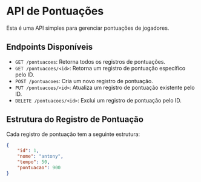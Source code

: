 # API de Pontuações

Esta é uma API simples para gerenciar pontuações de jogadores.

## Endpoints Disponíveis

- `GET /pontuacoes`: Retorna todos os registros de pontuações.
- `GET /pontuacoes/<id>`: Retorna um registro de pontuação específico pelo ID.
- `POST /pontuacoes`: Cria um novo registro de pontuação.
- `PUT /pontuacoes/<id>`: Atualiza um registro de pontuação existente pelo ID.
- `DELETE /pontuacoes/<id>`: Exclui um registro de pontuação pelo ID.

## Estrutura do Registro de Pontuação

Cada registro de pontuação tem a seguinte estrutura:

```json
{
    "id": 1,
    "nome": "antony",
    "tempo": 50,
    "pontuacao": 900
}

